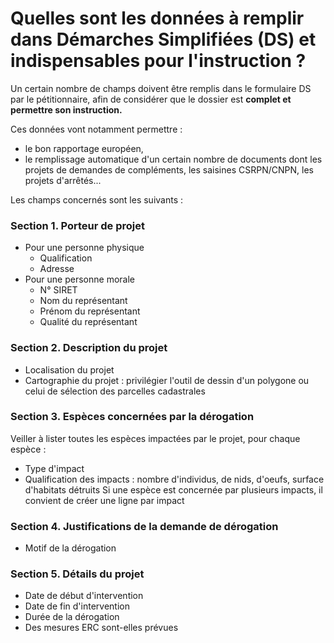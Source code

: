 # Quelles sont les données à remplir dans Démarches Simplifiées (DS) et indispensables pour l'instruction ?
  
Un certain nombre de champs doivent être remplis dans le formulaire DS par le pétitionnaire, afin de considérer que le dossier est **complet et permettre son instruction.**

Ces données vont notamment permettre :
* le bon rapportage européen,
* le remplissage automatique d'un certain nombre de documents dont les projets de demandes de compléments, les saisines CSRPN/CNPN, les projets d'arrêtés... 

Les champs concernés sont les suivants :
  
### Section 1. Porteur de projet
* Pour une personne physique
    * Qualification
    * Adresse
* Pour une personne morale
    * N° SIRET
    * Nom du représentant
    * Prénom du représentant
    * Qualité du représentant
  
### Section 2. Description du projet
* Localisation du projet
* Cartographie du projet : privilégier l'outil de dessin d'un polygone ou celui de sélection des parcelles cadastrales
  
### Section 3. Espèces concernées par la dérogation
Veiller à lister toutes les espèces impactées par le projet, pour chaque espèce :
* Type d'impact
* Qualification des impacts : nombre d'individus, de nids, d'oeufs, surface d'habitats détruits
Si une espèce est concernée par plusieurs impacts, il convient de créer une ligne par impact
  
### Section 4. Justifications de la demande de dérogation
* Motif de la dérogation
  
### Section 5. Détails du projet
* Date de début d'intervention
* Date de fin d'intervention
* Durée de la dérogation
* Des mesures ERC sont-elles prévues
